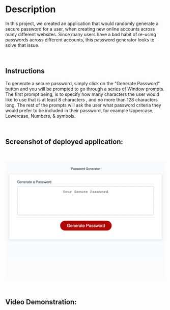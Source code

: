 
# Description 

In this project, we created an application that would randomly generate a secure password for a user, when creating new online accounts across many different websites. Since many users have a bad habit of re-using passwords across different accounts, this password generator looks to solve that issue. 

<br>

## Instructions

To generate a secure password, simply click on the "Generate Password" button and you will be prompted to go through a series of Window prompts. The first prompt being, is to specify how many characters the user would like to use that is at least 8 characters , and no more than 128 characters long. The rest of the prompts will ask the user what password criteria they would prefer to be included in their password, for example Uppercase, Lowercase, Numbers, & symbols. 

<br>

## Screenshot of deployed application:
<br>

![](./images/_Users_mattn_repos_password-generator_index.html.png)

<br>

## Video Demonstration: 

